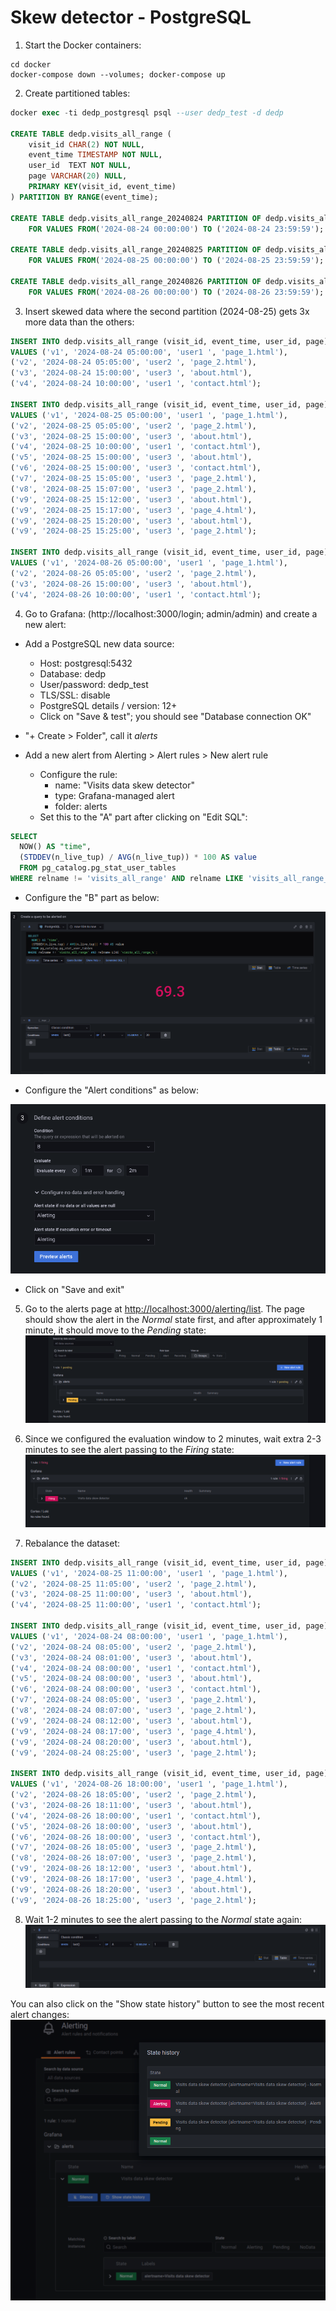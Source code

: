 # Skew detector - PostgreSQL

1. Start the Docker containers:
```
cd docker
docker-compose down --volumes; docker-compose up
```

2. Create partitioned tables:

```sql
docker exec -ti dedp_postgresql psql --user dedp_test -d dedp

CREATE TABLE dedp.visits_all_range (
    visit_id CHAR(2) NOT NULL,
    event_time TIMESTAMP NOT NULL,
    user_id  TEXT NOT NULL,
    page VARCHAR(20) NULL,
    PRIMARY KEY(visit_id, event_time)
) PARTITION BY RANGE(event_time);

CREATE TABLE dedp.visits_all_range_20240824 PARTITION OF dedp.visits_all_range
    FOR VALUES FROM('2024-08-24 00:00:00') TO ('2024-08-24 23:59:59');

CREATE TABLE dedp.visits_all_range_20240825 PARTITION OF dedp.visits_all_range
    FOR VALUES FROM('2024-08-25 00:00:00') TO ('2024-08-25 23:59:59');
 
CREATE TABLE dedp.visits_all_range_20240826 PARTITION OF dedp.visits_all_range
    FOR VALUES FROM('2024-08-26 00:00:00') TO ('2024-08-26 23:59:59');
```

3. Insert skewed data where the second partition (2024-08-25) gets 3x more data than the others:

```sql
INSERT INTO dedp.visits_all_range (visit_id, event_time, user_id, page) 
VALUES ('v1', '2024-08-24 05:00:00', 'user1 ', 'page_1.html'),
('v2', '2024-08-24 05:05:00', 'user2 ', 'page_2.html'),
('v3', '2024-08-24 15:00:00', 'user3 ', 'about.html'),
('v4', '2024-08-24 10:00:00', 'user1 ', 'contact.html');

INSERT INTO dedp.visits_all_range (visit_id, event_time, user_id, page) 
VALUES ('v1', '2024-08-25 05:00:00', 'user1 ', 'page_1.html'),
('v2', '2024-08-25 05:05:00', 'user2 ', 'page_2.html'),
('v3', '2024-08-25 15:00:00', 'user3 ', 'about.html'),
('v4', '2024-08-25 10:00:00', 'user1 ', 'contact.html'),
('v5', '2024-08-25 15:00:00', 'user3 ', 'about.html'),
('v6', '2024-08-25 15:00:00', 'user3 ', 'contact.html'),
('v7', '2024-08-25 15:05:00', 'user3 ', 'page_2.html'),
('v8', '2024-08-25 15:07:00', 'user3 ', 'page_2.html'),
('v9', '2024-08-25 15:12:00', 'user3 ', 'about.html'),
('v9', '2024-08-25 15:17:00', 'user3 ', 'page_4.html'),
('v9', '2024-08-25 15:20:00', 'user3 ', 'about.html'),
('v9', '2024-08-25 15:25:00', 'user3 ', 'page_2.html');

INSERT INTO dedp.visits_all_range (visit_id, event_time, user_id, page) 
VALUES ('v1', '2024-08-26 05:00:00', 'user1 ', 'page_1.html'),
('v2', '2024-08-26 05:05:00', 'user2 ', 'page_2.html'),
('v3', '2024-08-26 15:00:00', 'user3 ', 'about.html'),
('v4', '2024-08-26 10:00:00', 'user1 ', 'contact.html');
```

4. Go to Grafana: (http://localhost:3000/login; admin/admin) and create a new alert:

* Add a PostgreSQL new data source:
  * Host: postgresql:5432
  * Database: dedp
  * User/password: dedp_test
  * TLS/SSL: disable
  * PostgreSQL details / version: 12+
  * Click on "Save & test"; you should see "Database connection OK"

* "+ Create > Folder", call it _alerts_


* Add a new alert from Alerting > Alert rules > New alert rule
  * Configure the rule:
    * name: "Visits data skew detector"
    * type: Grafana-managed alert
    * folder: alerts
  * Set this to the "A" part after clicking on "Edit SQL": 
```sql
SELECT
  NOW() AS "time",
  (STDDEV(n_live_tup) / AVG(n_live_tup)) * 100 AS value
  FROM pg_catalog.pg_stat_user_tables
WHERE relname != 'visits_all_range' AND relname LIKE 'visits_all_range_%';
```

* Configure the "B" part as below:

![alert_config_b_part.png](assets/alert_config_b_part.png)

* Configure the "Alert conditions" as below:

![alert_config_c_part.png](assets/alert_config_c_part.png)

* Click on "Save and exit"

5. Go to the alerts page at [http://localhost:3000/alerting/list](http://localhost:3000/alerting/list). The page should
show the alert in the _Normal_ state first, and after approximately 1 minute, it should move to the _Pending_ state:
![state_1_pending.png](assets/state_1_pending.png)

6. Since we configured the evaluation window to 2 minutes, wait extra 2-3 minutes to see the alert passing to the _Firing_ state:
![state_2_firing.png](assets/state_2_firing.png)

7. Rebalance the dataset:
```sql
INSERT INTO dedp.visits_all_range (visit_id, event_time, user_id, page) 
VALUES ('v1', '2024-08-25 11:00:00', 'user1 ', 'page_1.html'),
('v2', '2024-08-25 11:05:00', 'user2 ', 'page_2.html'),
('v3', '2024-08-25 11:00:00', 'user3 ', 'about.html'),
('v4', '2024-08-25 11:00:00', 'user1 ', 'contact.html');

INSERT INTO dedp.visits_all_range (visit_id, event_time, user_id, page) 
VALUES ('v1', '2024-08-24 08:00:00', 'user1 ', 'page_1.html'),
('v2', '2024-08-24 08:05:00', 'user2 ', 'page_2.html'),
('v3', '2024-08-24 08:01:00', 'user3 ', 'about.html'),
('v4', '2024-08-24 08:00:00', 'user1 ', 'contact.html'),
('v5', '2024-08-24 08:00:00', 'user3 ', 'about.html'),
('v6', '2024-08-24 08:00:00', 'user3 ', 'contact.html'),
('v7', '2024-08-24 08:05:00', 'user3 ', 'page_2.html'),
('v8', '2024-08-24 08:07:00', 'user3 ', 'page_2.html'),
('v9', '2024-08-24 08:12:00', 'user3 ', 'about.html'),
('v9', '2024-08-24 08:17:00', 'user3 ', 'page_4.html'),
('v9', '2024-08-24 08:20:00', 'user3 ', 'about.html'),
('v9', '2024-08-24 08:25:00', 'user3 ', 'page_2.html');

INSERT INTO dedp.visits_all_range (visit_id, event_time, user_id, page) 
VALUES ('v1', '2024-08-26 18:00:00', 'user1 ', 'page_1.html'),
('v2', '2024-08-26 18:05:00', 'user2 ', 'page_2.html'),
('v3', '2024-08-26 18:11:00', 'user3 ', 'about.html'),
('v4', '2024-08-26 18:00:00', 'user1 ', 'contact.html'),
('v5', '2024-08-26 18:00:00', 'user3 ', 'about.html'),
('v6', '2024-08-26 18:00:00', 'user3 ', 'contact.html'),
('v7', '2024-08-26 18:05:00', 'user3 ', 'page_2.html'),
('v8', '2024-08-26 18:07:00', 'user3 ', 'page_2.html'),
('v9', '2024-08-26 18:12:00', 'user3 ', 'about.html'),
('v9', '2024-08-26 18:17:00', 'user3 ', 'page_4.html'),
('v9', '2024-08-26 18:20:00', 'user3 ', 'about.html'),
('v9', '2024-08-26 18:25:00', 'user3 ', 'page_2.html');
```

8. Wait 1-2 minutes to see the alert passing to the _Normal_ state again:
![state_3_normal.png](assets/state_3_normal.png)


You can also click on the "Show state history" button to see the most recent alert changes:
![state_history.png](assets/state_history.png)